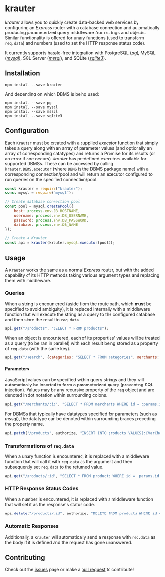 # krauter
*krauter* allows you to quickly create data-backed web services by configuring an *Express* router with a database connection and automatically producing parameterized query middleware from strings and objects. Similar functionality is offered for unary functions (used to transform `req.data`) and numbers (used to set the HTTP response status code). 

It currently supports hassle-free integration with PostgreSQL ([*pg*](https://github.com/brianc/node-postgres)), MySQL ([*mysql*](https://github.com/mysqljs/mysql)), SQL Server ([*mssql*](https://github.com/tediousjs/node-mssql)), and SQLite ([*sqlite3*](https://github.com/mapbox/node-sqlite3)).

## Installation

```shell
npm install --save krauter
```

And depending on which DBMS is being used: 

```shell
npm install --save pg
npm install --save mysql
npm install --save mssql
npm install --save sqlite3
```

## Configuration

Each `Krauter` must be created with a supplied *executor* function that simply takes a query along with an array of parameter values (and optionally an array of corresponding datatypes) and returns a Promise for its results (or an error if one occurs). *krauter* has predefined executors available for supported DBMSs. These can be accessed by calling `krauter.DBMS.executor` (where `DBMS` is the DBMS package name) with a corresponding connection/pool and will return an executor configured to run queries on the specified connection/pool.

```javascript
const krauter = require("krauter");
const mysql = require("mysql");

// Create database connection pool
const pool = mysql.createPool({
	host: process.env.DB_HOSTNAME,
	username: process.env.DB_USERNAME,
	password: process.env.DB_PASSWORD,
	database: process.env.DB_NAME
});

// Create a Krauter
const api = krauter(krauter.mysql.executor(pool));
```

## Usage

A `Krauter` works the same as a normal *Express* router, but with the added capability of its HTTP methods taking various argument types and replacing them with middleware. 

### Queries

When a string is encountered (aside from the route path, which **must** be specified to avoid ambiguity), it is replaced internally with a middleware function that will execute the string as a query to the configured database and then store the result to `req.data`. 

```javascript
api.get("/products", "SELECT * FROM products");
```

When an object is encountered, each of its properties' values will be treated as a query (to be ran in parallel) with each result being stored as a property of `req.data` (with the same key). 

```javascript
api.get("/search", {categories: "SELECT * FROM categories", merchants: "SELECT * FROM merchants"});
```

#### Parameters

JavaScript values can be specified within query strings and they will automatically be inserted to form a parameterized query (preventing SQL injection). Values may be any recursive property of the `req` object and are denoted in dot notation within surrounding colons.

```javascript
api.get("/merchants/:id", "SELECT * FROM merchants WHERE id = :params.id:");
```

For DBMSs that typically have datatypes specified for parameters (such as *mssql*), the datatype can be denoted within surrounding braces preceding the property name. 

```javascript
api.patch("/products", authorize, "INSERT INTO products VALUES(:{VarChar(45)}body.name:, :{Int}body.merchant:)"); 
```

### Transformations of `req.data`

When a unary function is encountered, it is replaced with a middleware function that will call it with `req.data` as the argument and then subsequently set `req.data` to the returned value.

```javascript
api.get("/products/:id", "SELECT * FROM products WHERE id = :params.id:", ({modified, ... rest}) => ({modified: new Date(modified * 1000).toTimeString(), ... rest}));
```

### HTTP Response Status Codes

When a number is encountered, it is replaced with a middleware function that will set it as the response's status code.

```javascript
api.delete("/products/:id", authorize, "DELETE FROM products WHERE id = :params.id:", 204);
```

### Automatic Responses

Additionally, a `Krauter` will automatically send a response with `req.data` as the body if it is defined and the request has gone unanswered.

## Contributing
Check out the [issues](https://github.com/brandon-d-mckay/krauter/issues) page or make a [pull request](https://github.com/brandon-d-mckay/krauter/pulls) to contribute!
